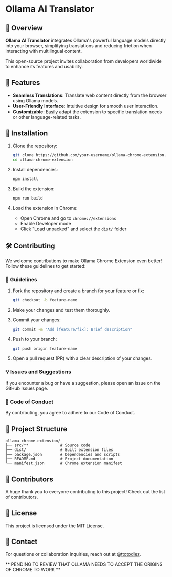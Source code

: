 # Ollama AI Translator

## 🚀 Overview

**Ollama AI Translator** integrates Ollama's powerful language models directly into your browser, simplifying translations and reducing friction when interacting with multilingual content.

This open-source project invites collaboration from developers worldwide to enhance its features and usability.

## 🎯 Features

- **Seamless Translations**: Translate web content directly from the browser using Ollama models.
- **User-Friendly Interface**: Intuitive design for smooth user interaction.
- **Customizable**: Easily adapt the extension to specific translation needs or other language-related tasks.

## 🔧 Installation

1. Clone the repository:
   ```bash
   git clone https://github.com/your-username/ollama-chrome-extension.git
   cd ollama-chrome-extension
   ```

2. Install dependencies:
   ```bash
   npm install
   ```

3. Build the extension:
   ```bash
   npm run build
   ```

4. Load the extension in Chrome:
   - Open Chrome and go to `chrome://extensions`
   - Enable Developer mode
   - Click "Load unpacked" and select the `dist/` folder

## 🛠️ Contributing

We welcome contributions to make Ollama Chrome Extension even better! Follow these guidelines to get started:

### 📜 Guidelines

1. Fork the repository and create a branch for your feature or fix:
   ```bash
   git checkout -b feature-name
   ```

2. Make your changes and test them thoroughly.

3. Commit your changes:
   ```bash
   git commit -m "Add [feature/fix]: Brief description"
   ```

4. Push to your branch:
   ```bash
   git push origin feature-name
   ```

5. Open a pull request (PR) with a clear description of your changes.

### 💡 Issues and Suggestions

If you encounter a bug or have a suggestion, please open an issue on the GitHub Issues page.

### 📜 Code of Conduct

By contributing, you agree to adhere to our Code of Conduct.

## 📂 Project Structure

```
ollama-chrome-extension/
├── src/**              # Source code
├── dist/               # Built extension files
├── package.json        # Dependencies and scripts
├── README.md           # Project documentation
└── manifest.json       # Chrome extension manifest
```

## 🙌 Contributors

A huge thank you to everyone contributing to this project! Check out the list of contributors.

## 📜 License

This project is licensed under the MIT License.

## 📧 Contact

For questions or collaboration inquiries, reach out at [@ttotodiez](https://x.com/ttotodiez).

** PENDING TO REVIEW THAT OLLAMA NEEDS TO ACCEPT THE ORIGINS OF CHROME TO WORK **